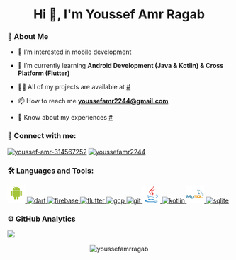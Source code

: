 <h1 align="center">Hi 👋, I'm Youssef Amr Ragab</h1>

<!-- <img align="right" src="giphy.gif" alt="coding" width="480" height="270"/> -->
<h3> 🚀 About Me </h3>

- 🌱 I’m interested in mobile development

- 🧠 I’m currently learning **Android Development (Java & Kotlin) & Cross Platform (Flutter)**

- 👨‍💻 All of my projects are available at [#](#)

- 📫 How to reach me **youssefamr2244@gmail.com**

- 📄 Know about my experiences [#](#)

<h3 align="left"> 🔗 Connect with me:</h3>
<p align="left">
<a href="https://linkedin.com/in/youssef-amr-314567252" target="blank"><img align="center" src="https://raw.githubusercontent.com/rahuldkjain/github-profile-readme-generator/master/src/images/icons/Social/linked-in-alt.svg" alt="youssef-amr-314567252" height="30" width="40" /></a>
<a href="https://www.leetcode.com/youssefamr2244" target="blank"><img align="center" src="https://raw.githubusercontent.com/rahuldkjain/github-profile-readme-generator/master/src/images/icons/Social/leet-code.svg" alt="youssefamr2244" height="30" width="40" /></a>
</p>

<h3 align="left"> 🛠 Languages and Tools:</h3>
<p align="left"> <a href="https://developer.android.com" target="_blank" rel="noreferrer"> <img src="https://raw.githubusercontent.com/devicons/devicon/master/icons/android/android-original-wordmark.svg" alt="android" width="40" height="40"/> </a> <a href="https://dart.dev" target="_blank" rel="noreferrer"> <img src="https://www.vectorlogo.zone/logos/dartlang/dartlang-icon.svg" alt="dart" width="40" height="40"/> </a> <a href="https://firebase.google.com/" target="_blank" rel="noreferrer"> <img src="https://www.vectorlogo.zone/logos/firebase/firebase-icon.svg" alt="firebase" width="40" height="40"/> </a> <a href="https://flutter.dev" target="_blank" rel="noreferrer"> <img src="https://www.vectorlogo.zone/logos/flutterio/flutterio-icon.svg" alt="flutter" width="40" height="40"/> </a> <a href="https://cloud.google.com" target="_blank" rel="noreferrer"> <img src="https://www.vectorlogo.zone/logos/google_cloud/google_cloud-icon.svg" alt="gcp" width="40" height="40"/> </a> <a href="https://git-scm.com/" target="_blank" rel="noreferrer"> <img src="https://www.vectorlogo.zone/logos/git-scm/git-scm-icon.svg" alt="git" width="40" height="40"/> </a> <a href="https://www.java.com" target="_blank" rel="noreferrer"> <img src="https://raw.githubusercontent.com/devicons/devicon/master/icons/java/java-original.svg" alt="java" width="40" height="40"/> </a> <a href="https://kotlinlang.org" target="_blank" rel="noreferrer"> <img src="https://www.vectorlogo.zone/logos/kotlinlang/kotlinlang-icon.svg" alt="kotlin" width="40" height="40"/> </a> <a href="https://www.mysql.com/" target="_blank" rel="noreferrer"> <img src="https://raw.githubusercontent.com/devicons/devicon/master/icons/mysql/mysql-original-wordmark.svg" alt="mysql" width="40" height="40"/> </a> <a href="https://www.sqlite.org/" target="_blank" rel="noreferrer"> <img src="https://www.vectorlogo.zone/logos/sqlite/sqlite-icon.svg" alt="sqlite" width="40" height="40"/> </a> </p>

<h3> ⚙️ GitHub Analytics</h3>

<!-- <img src="https://github-readme-stats.vercel.app/api?username=YoussefAmrRagab&theme=github_dark&show_icons=true"/> -->
<img src="https://github-readme-stats.vercel.app/api/top-langs?username=YoussefAmrRagab&layout=compact&theme=github_dark&show_icons=true"/>

<p align="center"> <img src="https://komarev.com/ghpvc/?username=youssefamrragab&label=Profile%20views&color=0e75b6&style=flat" alt="youssefamrragab" /> </p>
